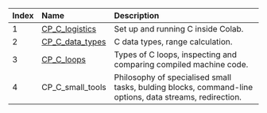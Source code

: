 |Index|Name|Description|
|:----|:----|:----|
|1|[CP_C_logistics](https://github.com/michalszczecinski/data-driven-notebooks/blob/master/programming/CP_C_logistics.ipynb) | Set up and running C inside Colab.|
|2|[CP_C_data_types](https://github.com/michalszczecinski/data-driven-notebooks/blob/master/programming/CP_C_data_types.ipynb) | C data types, range calculation.|
|3|[CP_C_loops](https://github.com/michalszczecinski/data-driven-notebooks/blob/master/programming/CP_C_loops.ipynb)| Types of C loops, inspecting and comparing compiled machine code.|
|4|CP_C_small_tools| Philosophy of specialised small tasks, bulding blocks, command-line options, data streams, redirection.|
